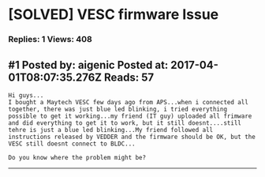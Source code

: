 # \[SOLVED\] VESC firmware Issue

### Replies: 1 Views: 408

## \#1 Posted by: aigenic Posted at: 2017-04-01T08:07:35.276Z Reads: 57

```
Hi guys...
I bought a Maytech VESC few days ago from APS...when i connected all together, there was just blue led blinking, i tried everything possible to get it working...my friend (IT guy) uploaded all frimware and did everything to get it to work, but it still doesnt....still tehre is just a blue led blinking...My friend followed all instructions released by VEDDER and the firmware should be OK, but the VESC still doesnt connect to BLDC...

Do you know where the problem might be?
```

---
